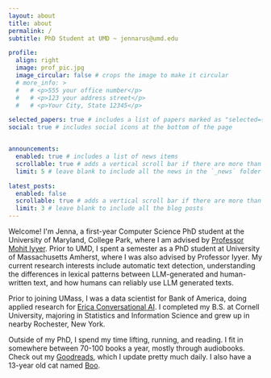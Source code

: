 ```yaml
---
layout: about
title: about
permalink: /
subtitle: PhD Student at UMD ~ jennarus@umd.edu 

profile:
  align: right
  image: prof_pic.jpg
  image_circular: false # crops the image to make it circular
  # more_info: >
  #   # <p>555 your office number</p>
  #   # <p>123 your address street</p>
  #   # <p>Your City, State 12345</p>

selected_papers: true # includes a list of papers marked as "selected={true}"
social: true # includes social icons at the bottom of the page


announcements:
  enabled: true # includes a list of news items
  scrollable: true # adds a vertical scroll bar if there are more than 3 news items
  limit: 5 # leave blank to include all the news in the `_news` folder

latest_posts:
  enabled: false
  scrollable: true # adds a vertical scroll bar if there are more than 3 new posts items
  limit: 3 # leave blank to include all the blog posts
---
```


Welcome! I'm Jenna, a first-year Computer Science PhD student at the University of Maryland, College Park, where I am advised by [Professor Mohit Iyyer](https://www.cs.umd.edu/~miyyer/). Prior to UMD, I spent a semester as a PhD student at University of Massachusetts Amherst, where I was also advised by Professor Iyyer. My current research interests include automatic text detection, understanding the differences in lexical patterns between LLM-generated and human-written text, and how humans can reliably use LLM generated texts. 

Prior to joining UMass, I was a data scientist for Bank of America, doing applied research for [Erica Conversational AI](https://promotions.bankofamerica.com/digitalbanking/mobilebanking/erica). I completed my B.S. at Cornell University, majoring in Statistics and Information Science and grew up in nearby Rochester, New York.


Outside of my PhD, I spend my time lifting, running, and reading. I fit in somewhere between 70-100 books a year, mostly through audiobooks. Check out my [Goodreads](https://www.goodreads.com/user/show/39680770-jenna-russell), which I update pretty much daily. I also have a 13-year old cat named [Boo](blog/2025/cat).



<!-- 

Write your biography here. Tell the world about yourself. Link to your favorite [subreddit](http://reddit.com). You can put a picture in, too. The code is already in, just name your picture `prof_pic.jpg` and put it in the `img/` folder.

Put your address / P.O. box / other info right below your picture. You can also disable any of these elements by editing `profile` property of the YAML header of your `_pages/about.md`. Edit `_bibliography/papers.bib` and Jekyll will render your [publications page](/al-folio/publications/) automatically.

Link to your social media connections, too. This theme is set up to use [Font Awesome icons](https://fontawesome.com/) and [Academicons](https://jpswalsh.github.io/academicons/), like the ones below. Add your Facebook, Twitter, LinkedIn, Google Scholar, or just disable all of them. -->
